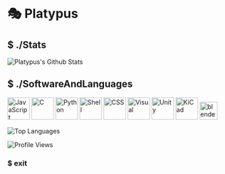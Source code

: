 

# 🎭 Platypus

## $ ./Stats
![Platypus's Github Stats](https://github-readme-stats.vercel.app/api?username=YourAva&theme=tokyonight&show_icons=true)
## $ ./SoftwareAndLanguages
<img src=https://upload.wikimedia.org/wikipedia/commons/thumb/9/99/Unofficial_JavaScript_logo_2.svg/512px-Unofficial_JavaScript_logo_2.svg.png?20141107110902 height=50 alt=JavaScript> <img src=https://cdn.icon-icons.com/icons2/2415/PNG/512/c_original_logo_icon_146611.png height=50 alt=C> <img src=https://cdn.iconscout.com/icon/free/png-256/free-python-3521655-2945099.png height=50 alt=Python> <img src=https://www.svgrepo.com/show/353478/bash-icon.svg height=50 alt=Shell> <img src=https://static-00.iconduck.com/assets.00/file-type-css-icon-1806x2048-r5fwjl3p.png height=50 alt=CSS> <img src=https://uxwing.com/wp-content/themes/uxwing/download/brands-and-social-media/visual-studio-code-icon.png height=50 alt=Visual Studio Code> <img src=https://static-00.iconduck.com/assets.00/unity-icon-512x512-kdsx9w7b.png height=50 alt=Unity> <img src=https://ieee.berkeley.edu/content/images/2021/09/KiCad-1.png height=50 alt="KiCad"> <img src=https://upload.wikimedia.org/wikipedia/commons/thumb/0/0c/Blender_logo_no_text.svg/2503px-Blender_logo_no_text.svg.png height=40 alt="blender">

![Top Languages](https://github-readme-stats.vercel.app/api/top-langs/?username=YourAva&theme=tokyonight&layout=compact&langs_count=8)

![Profile Views](https://komarev.com/ghpvc/?username=YourAva&color=gray)

### $ exit
